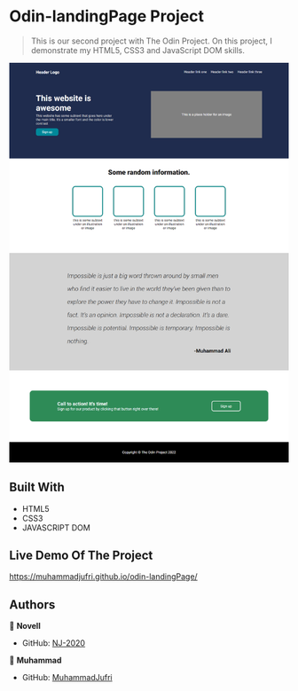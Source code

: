 # Odin-landingPage Project

> This is our second project with The Odin Project. On this project, I demonstrate my HTML5, CSS3 and JavaScript DOM skills.

![screenshot](screenshot.png)

## Built With

- HTML5
- CSS3
- JAVASCRIPT DOM

## Live Demo Of The Project

https://muhammadjufri.github.io/odin-landingPage/

## Authors

👤 **Novell**

- GitHub: [NJ-2020](https://github.com/NJ-2020)

👤 **Muhammad**

- GitHub: [MuhammadJufri](https://github.com/MuhammadJufri)
